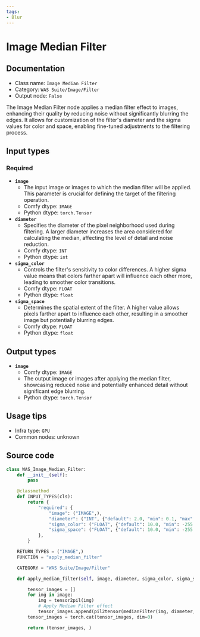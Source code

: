 ```yaml
---
tags:
- Blur
---
```


# Image Median Filter
## Documentation
- Class name: `Image Median Filter`
- Category: `WAS Suite/Image/Filter`
- Output node: `False`

The Image Median Filter node applies a median filter effect to images, enhancing their quality by reducing noise without significantly blurring the edges. It allows for customization of the filter's diameter and the sigma values for color and space, enabling fine-tuned adjustments to the filtering process.
## Input types
### Required
- **`image`**
    - The input image or images to which the median filter will be applied. This parameter is crucial for defining the target of the filtering operation.
    - Comfy dtype: `IMAGE`
    - Python dtype: `torch.Tensor`
- **`diameter`**
    - Specifies the diameter of the pixel neighborhood used during filtering. A larger diameter increases the area considered for calculating the median, affecting the level of detail and noise reduction.
    - Comfy dtype: `INT`
    - Python dtype: `int`
- **`sigma_color`**
    - Controls the filter's sensitivity to color differences. A higher sigma value means that colors farther apart will influence each other more, leading to smoother color transitions.
    - Comfy dtype: `FLOAT`
    - Python dtype: `float`
- **`sigma_space`**
    - Determines the spatial extent of the filter. A higher value allows pixels farther apart to influence each other, resulting in a smoother image but potentially blurring edges.
    - Comfy dtype: `FLOAT`
    - Python dtype: `float`
## Output types
- **`image`**
    - Comfy dtype: `IMAGE`
    - The output image or images after applying the median filter, showcasing reduced noise and potentially enhanced detail without significant edge blurring.
    - Python dtype: `torch.Tensor`
## Usage tips
- Infra type: `GPU`
- Common nodes: unknown


## Source code
```python
class WAS_Image_Median_Filter:
    def __init__(self):
        pass

    @classmethod
    def INPUT_TYPES(cls):
        return {
            "required": {
                "image": ("IMAGE",),
                "diameter": ("INT", {"default": 2.0, "min": 0.1, "max": 255, "step": 1}),
                "sigma_color": ("FLOAT", {"default": 10.0, "min": -255.0, "max": 255.0, "step": 0.1}),
                "sigma_space": ("FLOAT", {"default": 10.0, "min": -255.0, "max": 255.0, "step": 0.1}),
            },
        }

    RETURN_TYPES = ("IMAGE",)
    FUNCTION = "apply_median_filter"

    CATEGORY = "WAS Suite/Image/Filter"

    def apply_median_filter(self, image, diameter, sigma_color, sigma_space):

        tensor_images = []
        for img in image:
            img = tensor2pil(img)
            # Apply Median Filter effect
            tensor_images.append(pil2tensor(medianFilter(img, diameter, sigma_color, sigma_space)))
        tensor_images = torch.cat(tensor_images, dim=0)

        return (tensor_images, )

```
